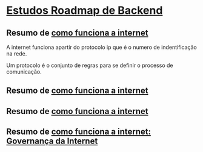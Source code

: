 # [Estudos Roadmap de Backend](https://roadmap.sh/backend)


## Resumo de [como funciona a internet](https://www.youtube.com/watch?v=HNQD0qJ0TC4&t=191s)

A internet funciona apartir do protocolo ip que é o numero de indentificação na rede. 

Um protocolo é o conjunto de regras para se definir o processo de comunicação.

## Resumo de [como funciona a internet](https://youtu.be/C5qNAT_j63M)

## Resumo de [como funciona a internet](https://youtu.be/ACGuo26MswI)

## Resumo de [como funciona a internet: Governança da Internet](https://youtu.be/ZYsjMEISR6E)

